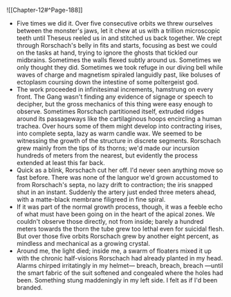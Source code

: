 ![[Chapter-12#^Page-188]]
* Five times we did it. Over five consecutive orbits we threw ourselves between the monster's jaws, let it chew at us with a trillion microscopic teeth until Theseus reeled us in and stitched us back together. We crept through Rorschach's belly in fits and starts, focusing as best we could on the tasks at hand, trying to ignore the ghosts that tickled our midbrains. Sometimes the walls flexed subtly around us. Sometimes we only thought they did. Sometimes we took refuge in our diving bell while waves of charge and magnetism spiraled languidly past, like boluses of ectoplasm coursing down the intestine of some poltergeist god.
* The work proceeded in infinitesimal increments, hamstrung on every front. The Gang wasn't finding any evidence of signage or speech to decipher, but the gross mechanics of this thing were easy enough to observe. Sometimes Rorschach partitioned itself, extruded ridges around its passageways like the cartilaginous hoops encircling a human trachea. Over hours some of them might develop into contracting irises, into complete septa, lazy as warm candle wax. We seemed to be witnessing the growth of the structure in discrete segments. Rorschach grew mainly from the tips of its thorns; we'd made our incursion hundreds of meters from the nearest, but evidently the process extended at least this far back.
* Quick as a blink, Rorschach cut her off. I'd never seen anything move so fast before. There was none of the languor we'd grown accustomed to from Rorschach's septa, no lazy drift to contraction; the iris snapped shut in an instant. Suddenly the artery just ended three meters ahead, with a matte-black membrane filigreed in fine spiral.
* If it was part of the normal growth process, though, it was a feeble echo of what must have been going on in the heart of the apical zones. We couldn't observe those directly, not from inside; barely a hundred meters towards the thorn the tube grew too lethal even for suicidal flesh. But over those five orbits Rorschach grew by another eight percent, as mindless and mechanical as a growing crystal.
* Around me, the light died; inside me, a swarm of floaters mixed it up with the chronic half-visions Rorschach had already planted in my head. Alarms chirped irritatingly in my helmet— breach, breach, breach —until the smart fabric of the suit softened and congealed where the holes had been. Something stung maddeningly in my left side. I felt as if I'd been branded.